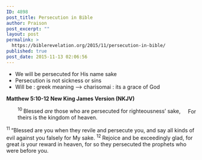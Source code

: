 ```yaml
---
ID: 4898
post_title: Persecution in Bible
author: Praison
post_excerpt: ""
layout: post
permalink: >
  https://biblerevelation.org/2015/11/persecution-in-bible/
published: true
post_date: 2015-11-13 02:06:56
---
```

<ul>
	<li>We will be persecuted for His name sake</li>
	<li>Persecution is not sickness or sins</li>
	<li>Will be : greek meaning --&gt; charisomai : its a grace of God</li>
</ul>
<p class="passage-display"><strong><span class="passage-display-bcv">Matthew 5:10-12
</span><span class="passage-display-version">New King James Version (NKJV)</span></strong></p>

<div class="poetry">
<p class="line" style="padding-left: 30px;"><span id="en-NKJV-23245" class="text Matt-5-10"><sup class="versenum">10 </sup><span class="woj">Blessed <i>are</i> those who are persecuted for righteousness’ sake,</span></span>
<span class="indent-1"><span class="indent-1-breaks">    </span><span class="text Matt-5-10"><span class="woj">For theirs is the kingdom of heaven.</span></span></span></p>

</div>
<p class="first-line-none top-1"><span id="en-NKJV-23246" class="text Matt-5-11"><sup class="versenum">11 </sup><span class="woj">“Blessed are you when they revile and persecute you, and say all kinds of evil against you falsely for My sake.</span> </span><span id="en-NKJV-23247" class="text Matt-5-12"><sup class="versenum">12 </sup><span class="woj">Rejoice and be exceedingly glad, for great <i>is</i> your reward in heaven, for so they persecuted the prophets who were before you.</span></span></p>